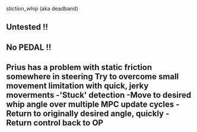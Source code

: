 stiction_whip (aka deadband)

 ## Untested !! ##
 ## No PEDAL !! ##

Prius has a problem with static friction somewhere in steering
Try to overcome small movement limitation with quick, jerky moverments
 -'Stuck' detection
 -Move to desired whip angle over multiple MPC update cycles
 -Return to originally desired angle, quickly
 -Return control back to OP 
-
